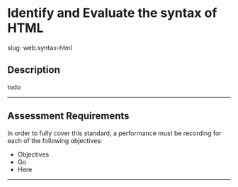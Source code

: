 # Identify and Evaluate the syntax of HTML

slug: web.syntax-html

## Description
todo

---
## Assessment Requirements
In order to fully cover this standard, a performance must be recording for each of the following objectives:

- Objectives
- Go
- Here


---
